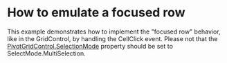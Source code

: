 # How to emulate a focused row


<p>This example demonstrates how to implement the "focused row" behavior, like in the GridControl, by handling the CellClick event. Please not that the <a href="http://documentation.devexpress.com/#WPF/DevExpressXpfPivotGridPivotGridControl_SelectModetopic">PivotGridControl.SelectionMode</a> property should be set to SelectMode.MultiSelection.</p>

<br/>


